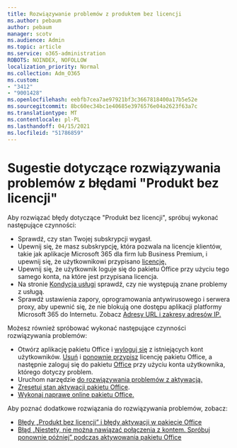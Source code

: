 ```yaml
---
title: Rozwiązywanie problemów z produktem bez licencji
ms.author: pebaum
author: pebaum
manager: scotv
ms.audience: Admin
ms.topic: article
ms.service: o365-administration
ROBOTS: NOINDEX, NOFOLLOW
localization_priority: Normal
ms.collection: Adm_O365
ms.custom:
- "3412"
- "9001428"
ms.openlocfilehash: eebfb7cea7ae97921bf3c3667818400a17b5e52e
ms.sourcegitcommit: 8bc60ec34bc1e40685e3976576e04a2623f63a7c
ms.translationtype: MT
ms.contentlocale: pl-PL
ms.lasthandoff: 04/15/2021
ms.locfileid: "51786859"
---
```

# <a name="suggestions-for-solving-unlicensed-product-errors"></a>Sugestie dotyczące rozwiązywania problemów z błędami "Produkt bez licencji"

Aby rozwiązać błędy dotyczące "Produkt bez licencji", spróbuj wykonać następujące czynności:

- Sprawdź, czy stan Twojej subskrypcji wygasł.
- Upewnij się, że masz subskrypcję, która pozwala na licencje klientów, takie jak aplikacje Microsoft 365 dla firm lub Business Premium, i upewnij się, że użytkownikowi przypisano [licencję.](https://docs.microsoft.com/microsoft-365/admin/add-users/add-users) 
- Upewnij się, że użytkownik loguje się do pakietu Office przy użyciu tego samego konta, na które jest przypisana licencja.
- Na stronie [Kondycja usługi](https://docs.microsoft.com/office365/enterprise/view-service-health) sprawdź, czy nie występują znane problemy z usługą.
- Sprawdź ustawienia zapory, oprogramowania antywirusowego i serwera proxy, aby upewnić się, że nie blokują one dostępu aplikacji platformy Microsoft 365 do Internetu. Zobacz [Adresy URL i zakresy adresów IP.](https://docs.microsoft.com/office365/enterprise/urls-and-ip-address-ranges)

Możesz również spróbować wykonać następujące czynności rozwiązywania problemów: 

- Otwórz aplikację pakietu Office i [wyloguj się](https://support.office.com/article/5a20dc11-47e9-4b6f-945d-478cb6d92071) z istniejących kont użytkowników. [Usuń](https://docs.microsoft.com/microsoft-365/admin/manage/remove-licenses-from-users) i [ponownie przypisz](https://docs.microsoft.com/microsoft-365/admin/manage/assign-licenses-to-users) licencję pakietu Office, a następnie zaloguj się do pakietu [Office](https://support.office.com/article/628ea040-f265-49de-b986-be09c3ebf8a9) przy użyciu konta użytkownika, którego dotyczy problem.
- Uruchom narzędzie [do rozwiązywania problemów z aktywacją.](https://aka.ms/SARA-OfficeActivation-Alchemy)
- [Zresetuj stan aktywacji pakietu Office](https://docs.microsoft.com/office365/troubleshoot/activation/reset-office-365-proplus-activation-state). 
- [Wykonaj naprawę online pakietu Office.](https://support.office.com/Article/7821d4b6-7c1d-4205-aa0e-a6b40c5bb88b)

Aby poznać dodatkowe rozwiązania do rozwiązywania problemów, zobacz: 

- [Błędy „Produkt bez licencji” i błędy aktywacji w pakiecie Office](https://support.office.com/Article/0d23d3c0-c19c-4b2f-9845-5344fedc4380)
- [Błąd „Niestety, nie można nawiązać połączenia z kontem. Spróbuj ponownie później” podczas aktywowania pakietu Office](https://docs.microsoft.com/office/troubleshoot/activation-installation/issue-when-activate-office-from-office-365)